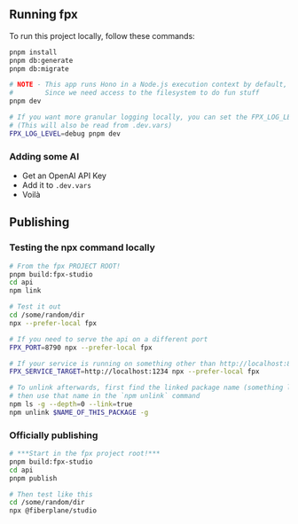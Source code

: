 ## Running fpx

To run this project locally, follow these commands:

```sh
pnpm install
pnpm db:generate
pnpm db:migrate

# NOTE - This app runs Hono in a Node.js execution context by default,
#        Since we need access to the filesystem to do fun stuff
pnpm dev

# If you want more granular logging locally, you can set the FPX_LOG_LEVEL env var
# (This will also be read from .dev.vars)
FPX_LOG_LEVEL=debug pnpm dev
```

### Adding some AI

- Get an OpenAI API Key
- Add it to `.dev.vars`
- Voilà

## Publishing

### Testing the npx command locally

```sh
# From the fpx PROJECT ROOT!
pnpm build:fpx-studio
cd api
npm link

# Test it out
cd /some/random/dir
npx --prefer-local fpx

# If you need to serve the api on a different port
FPX_PORT=8790 npx --prefer-local fpx

# If your service is running on something other than http://localhost:8787
FPX_SERVICE_TARGET=http://localhost:1234 npx --prefer-local fpx

# To unlink afterwards, first find the linked package name (something like @fiberplane/studio)
# then use that name in the `npm unlink` command
npm ls -g --depth=0 --link=true
npm unlink $NAME_OF_THIS_PACKAGE -g
```

### Officially publishing

```sh
# ***Start in the fpx project root!***
pnpm build:fpx-studio
cd api
pnpm publish

# Then test like this
cd /some/random/dir
npx @fiberplane/studio
```
